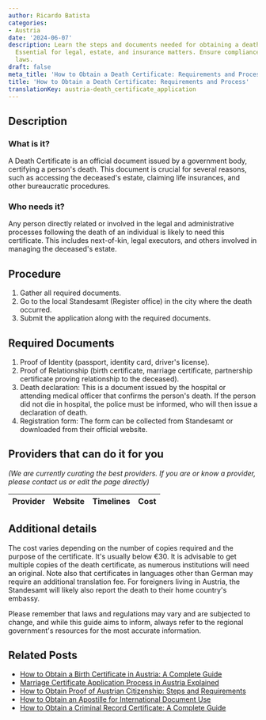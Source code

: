 ```yaml
---
author: Ricardo Batista
categories:
- Austria
date: '2024-06-07'
description: Learn the steps and documents needed for obtaining a death certificate.
  Essential for legal, estate, and insurance matters. Ensure compliance with local
  laws.
draft: false
meta_title: 'How to Obtain a Death Certificate: Requirements and Process'
title: 'How to Obtain a Death Certificate: Requirements and Process'
translationKey: austria-death_certificate_application
---
```


## Description
### What is it?
A Death Certificate is an official document issued by a government body, certifying a person's death. This document is crucial for several reasons, such as accessing the deceased's estate, claiming life insurances, and other bureaucratic procedures.

### Who needs it?
Any person directly related or involved in the legal and administrative processes following the death of an individual is likely to need this certificate. This includes next-of-kin, legal executors, and others involved in managing the deceased's estate.

## Procedure
1. Gather all required documents.
2. Go to the local Standesamt (Register office) in the city where the death occurred.
3. Submit the application along with the required documents. 

## Required Documents
1. Proof of Identity (passport, identity card, driver's license).
2. Proof of Relationship (birth certificate, marriage certificate, partnership certificate proving relationship to the deceased).
3. Death declaration: This is a document issued by the hospital or attending medical officer that confirms the person's death. If the person did not die in hospital, the police must be informed, who will then issue a declaration of death.
4. Registration form: The form can be collected from Standesamt or downloaded from their official website.

## Providers that can do it for you

_(We are currently curating the best providers. If you are or know a provider, please contact us or edit the page directly)_

| Provider        |     Website     |     Timelines    |       Cost      |
| :-------------: | :-------------: |  :-------------: | :-------------: |

## Additional details
The cost varies depending on the number of copies required and the purpose of the certificate. It's usually below €30. It is advisable to get multiple copies of the death certificate, as numerous institutions will need an original. Note also that certificates in languages other than German may require an additional translation fee.
For foreigners living in Austria, the Standesamt will likely also report the death to their home country's embassy. 

Please remember that laws and regulations may vary and are subjected to change, and while this guide aims to inform, always refer to the regional government's resources for the most accurate information.


## Related Posts

- [How to Obtain a Birth Certificate in Austria: A Complete Guide](https://tramitit.com/guides/austria/birth_certificate_application/)
- [Marriage Certificate Application Process in Austria Explained](https://tramitit.com/guides/austria/marriage_certificate_application/)
- [How to Obtain Proof of Austrian Citizenship: Steps and Requirements](https://tramitit.com/guides/austria/proof_of_citizenship/)
- [How to Obtain an Apostille for International Document Use](https://tramitit.com/guides/austria/apostille_application/)
- [How to Obtain a Criminal Record Certificate: A Complete Guide](https://tramitit.com/guides/austria/criminal_record_certificate_application/)